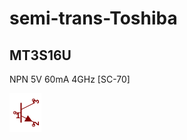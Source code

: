 # semi-trans-Toshiba

## MT3S16U
NPN 5V 60mA 4GHz [SC-70]

![MT3S16U__1__1](/images/semi-trans-Infineon__BFS17W__1__1.png?raw=true) 

